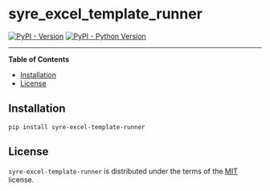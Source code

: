 # syre_excel_template_runner

[![PyPI - Version](https://img.shields.io/pypi/v/syre-excel-template-runner.svg)](https://pypi.org/project/syre-excel-template-runner)
[![PyPI - Python Version](https://img.shields.io/pypi/pyversions/syre-excel-template-runner.svg)](https://pypi.org/project/syre-excel-template-runner)

-----

**Table of Contents**

- [Installation](#installation)
- [License](#license)

## Installation

```console
pip install syre-excel-template-runner
```

## License

`syre-excel-template-runner` is distributed under the terms of the [MIT](https://spdx.org/licenses/MIT.html) license.
